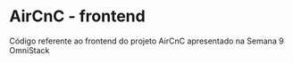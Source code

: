 # AirCnC - frontend

Código referente ao frontend do projeto AirCnC apresentado na Semana 9 OmniStack